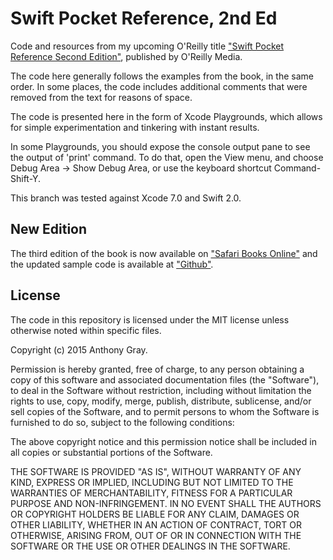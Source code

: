 # Swift Pocket Reference, 2nd Ed

Code and resources from my upcoming O'Reilly title ["Swift Pocket Reference Second Edition"](http://shop.oreilly.com/product/0636920045618.do "Swift Pocket Reference Second Edition"), published by O'Reilly Media.

The code here generally follows the examples from the book, in the same order. In some places, the code includes additional comments that were removed from the text for reasons of space. 

The code is presented here in the form of Xcode Playgrounds, which allows for simple experimentation and tinkering with instant results. 

In some Playgrounds, you should expose the console output pane to see the output of 'print' command. To do that, open the View menu, and choose Debug Area -> Show Debug Area, or use the keyboard shortcut Command-Shift-Y.

This branch was tested against Xcode 7.0 and Swift 2.0.

## New Edition

The third edition of the book is now available on ["Safari Books Online"](https://www.safaribooksonline.com/library/view/swift-pocket-reference/9781491981702/) and the updated sample code is available at ["Github"](https://github.com/adgray/SwiftPocketReference3rdEd).

## License

The code in this repository is licensed under the MIT license unless otherwise noted within specific files.

Copyright (c) 2015 Anthony Gray.

Permission is hereby granted, free of charge, to any person obtaining a copy of this software and associated documentation files (the "Software"), to deal in the Software without restriction, including without limitation the rights to use, copy, modify, merge, publish, distribute, sublicense, and/or sell copies of the Software, and to permit persons to whom the Software is furnished to do so, subject to the following conditions:

The above copyright notice and this permission notice shall be included in all copies or substantial portions of the Software.

THE SOFTWARE IS PROVIDED "AS IS", WITHOUT WARRANTY OF ANY KIND, EXPRESS OR IMPLIED, INCLUDING BUT NOT LIMITED TO THE WARRANTIES OF MERCHANTABILITY, FITNESS FOR A PARTICULAR PURPOSE AND NON-INFRINGEMENT. IN NO EVENT SHALL THE AUTHORS OR COPYRIGHT HOLDERS BE LIABLE FOR ANY CLAIM, DAMAGES OR OTHER LIABILITY, WHETHER IN AN ACTION OF CONTRACT, TORT OR OTHERWISE, ARISING FROM, OUT OF OR IN CONNECTION WITH THE SOFTWARE OR THE USE OR OTHER DEALINGS IN THE SOFTWARE.
